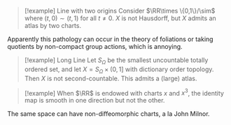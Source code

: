 > [!example] Line with two origins
> Consider $\RR\times \{0,1\}/\sim$ where $(t,0) \sim (t,1)$ for all $t\neq 0$. $X$ is not Hausdorff, but $X$ admits an atlas by two charts.

Apparently this pathology can occur in the theory of foliations or taking quotients by non-compact group actions, which is annoying.

>[!example] Long Line
>Let $S_\Omega$ be the smallest uncountable totally ordered set, and let $X = S_\Omega \times (0, 1]$ with dictionary order topology. Then $X$ is not second-countable. This admits a (large) atlas.

>[!example]
>When $\RR$ is endowed with charts $x$ and $x^3$, the identity map is smooth in one direction but not the other.

The same space can have non-diffeomorphic charts, a la John Milnor.